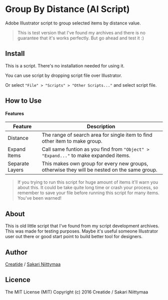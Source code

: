 Group By Distance (AI Script)
=============================

Adobe Illustrator script to group selected items by distance value. 

> This is test version that I've found my archives and there is no guarantee that it's works perfectly. But go ahead and test it :)

## Install

This is a script. There's no installation needed for using it. 

You can use script by dropping script file over Illustrator.

Or select `"File" > "Scripts" > "Other Scripts..."` and select script file.

## How to Use

#### Features
| Feature | Description |
| --- | --- |
| Distance | The range of search area for single item to find other item to make group. |
| Expand Items | Call same funtion as you find from `"Object" > "Expand..."` to make expanded items. |
| Separate Layers | This makes own group for every new groups, otherwise they will be nested on the same group. |

> If you trying to run this script for huge amount of items it'll warn you about this. It could be take quite long time or crash your process, so remember to save your file before running this script for many items. You've been warned!

## About
This is old little script that I've found from my script development archives. This was made for testing purposes. Maybe it's useful someone Illustrator user out there or good start point to build better tool for designers.

## Author
[Creatide](http://creatide.com) / [Sakari Niittymaa](http://niittymaa.com)

## Licence
The MIT License (MIT)
Copyright (c) 2016 Creatide / Sakari Niittymaa

